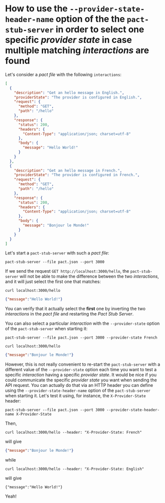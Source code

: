 # How to use the `--provider-state-header-name` option of the the `pact-stub-server` in order to select one specific _provider state_ in case multiple matching _interactions_ are found

Let's consider a _pact file_ with the following `interactions`:

```json
[
  {
    "description": "Get an hello message in English.",
    "providerState": "The provider is configured in English.",
    "request": {
      "method": "GET",
      "path": "/hello"
    },
    "response": {
      "status": 200,
      "headers": {
        "Content-Type": "application/json; charset=utf-8"
      },
      "body": {
        "message": "Hello World!"
      }
    }
  },
  {
    "description": "Get an hello message in French.",
    "providerState": "The provider is configured in French.",
    "request": {
      "method": "GET",
      "path": "/hello"
    },
    "response": {
      "status": 200,
      "headers": {
        "Content-Type": "application/json; charset=utf-8"
      },
      "body": {
        "message": "Bonjour le Monde!"
      }
    }
  }
]
```

Let's start a `pact-stub-server` with such a _pact file_:

```text
pact-stub-server --file pact.json --port 3000
```

If we send the request `GET http://localhost:3000/hello`, the `pact-stub-server` will not be able to make the difference between the two _interactions_, and it will just select the first one that matches:

```text
curl localhost:3000/hello
```

```json
{"message":"Hello World!"}
```

You can verify that it actually select the **first** one by inverting the two _interactions_ in the _pact file_ and restarting the _Pact Stub Server_.

You can also select a particular _interaction_ with the `--provider-state` option of the `pact-stub-server` when starting it:

```text
pact-stub-server --file pact.json --port 3000 --provider-state French
```

```text
curl localhost:3000/hello
```

```json
{"message":"Bonjour le Monde!"}
```

However, this is not really convenient to re-start the `pact-stub-server` with a different value of the `--provider-state` option each time you want to test a specific _interaction_ having a specific _provider state_. It would be nice if you could communicate the specific  _provider state_ you want when sending the API request. You can actually do that via an HTTP header you can define using the `--provider-state-header-name` option of the `pact-stub-server` when starting it. Let's test it using, for instance, the `X-Provider-State` header:

```text
pact-stub-server --file pact.json --port 3000 --provider-state-header-name X-Provider-State
```

Then,

```text
curl localhost:3000/hello --header: "X-Provider-State: French"
```

will give

```json
{"message":"Bonjour le Monde!"}
```

while

```text
curl localhost:3000/hello --header: "X-Provider-State: English"
```

will give

```text
{"message":"Hello World!"}
```

Yeah!

